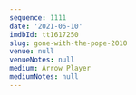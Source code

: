 ```yaml
---
sequence: 1111
date: '2021-06-10'
imdbId: tt1617250
slug: gone-with-the-pope-2010
venue: null
venueNotes: null
medium: Arrow Player
mediumNotes: null
---
```



